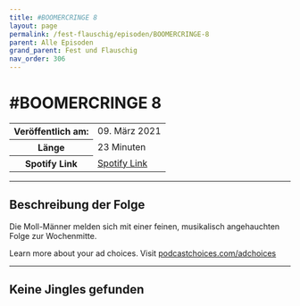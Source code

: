 ```yaml
---
title: #BOOMERCRINGE 8
layout: page
permalink: /fest-flauschig/episoden/BOOMERCRINGE-8
parent: Alle Episoden
grand_parent: Fest und Flauschig
nav_order: 306
---
```


# #BOOMERCRINGE 8
<table class="resp-table dcf-table dcf-table-responsive dcf-table-bordered dcf-table-striped dcf-w-100%">
                    <tbody>
                        <tr>
                            <th scope="row">Veröffentlich am:</th>
                            <td data-label="Veröffentlich am:">09. März 2021</td>
                        </tr>
                        <tr>
                            <th scope="row">Länge </th>
                            <td data-label="Länge ">23 Minuten</td>
                        </tr><tr>
                                <th scope="row">Spotify Link</th>
                                <td data-label="Spotify Link"><a href="https://open.spotify.com/episode/0JvZkNR5naCqltiRamvULH">Spotify Link</a></td>
                            </tr></tbody>
                </table>

***

## Beschreibung der Folge

<div>
<p>Die Moll-Männer melden sich mit einer feinen, musikalisch angehauchten Folge zur Wochenmitte.</p><p> </p><p>Learn more about your ad choices. Visit <a href="https://podcastchoices.com/adchoices">podcastchoices.com/adchoices</a></p>  
</div>

***

## Keine Jingles gefunden